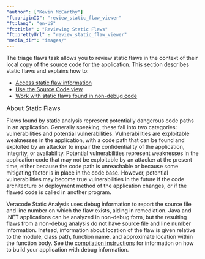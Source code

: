 ```yaml
---
"author": ["Kevin McCarthy"]
"ft:originID": "review_static_flaw_viewer"
"ft:lang": "en-US"
"ft:title" : "Reviewing Static Flaws"
"ft:prettyUrl" : "review_static_flaw_viewer"
"media_dir": "images/"
---
```

The triage flaws task allows you to review static flaws in the context of their local copy of the source code for the application. This section describes static flaws and explains how to:

-   [Access static flaw information](#access)
-   [Use the Source Code view](https://docs.veracode.com/r/Use_the_Source_Code_View)
-   [Work with static flaws found in non-debug code](https://docs.veracode.com/r/View_Flaws_Found_in_Non_Debug_Code)

<p><span style="font-size: medium;">About Static Flaws</span></p>

Flaws found by static analysis represent potentially dangerous code paths in an application. Generally speaking, these fall into two categories: vulnerabilities and potential vulnerabilities. Vulnerabilities are exploitable weaknesses in the application, with a code path that can be found and exploited by an attacker to impair the confidentiality of the application, integrity, or availability. Potential vulnerabilities represent weaknesses in the application code that may not be exploitable by an attacker at the present time, either because the code path is unreachable or because some mitigating factor is in place in the code base. However, potential vulnerabilities may become true vulnerabilities in the future if the code architecture or deployment method of the application changes, or if the flawed code is called in another program.

<a name ="access"></a>Veracode Static Analysis uses debug information to report the source file and line number on which the flaw exists, aiding in remediation. Java and .NET applications can be analyzed in non-debug form, but the resulting flaws from a non-debug analysis do not have source file and line number information. Instead, information about location of the flaw is given relative to the module, class path, function name, and approximate location within the function body. See the [compilation instructions](https://docs.veracode.com/r/r_supported_table) for information on how to build your application with debug information.
